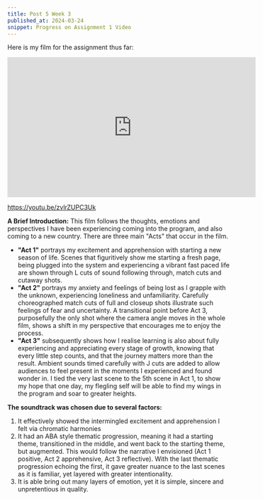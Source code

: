```yaml
---
title: Post 5 Week 3
published_at: 2024-03-24
snippet: Progress on Assignment 1 Video
---
```

Here is my film for the assignment thus far:
<iframe width="560" height="315" src="https://www.youtube.com/embed/zvlrZUPC3Uk?si=QrmJsKwwklmHdSOx" title="YouTube video player" frameborder="0" allow="accelerometer; autoplay; clipboard-write; encrypted-media; gyroscope; picture-in-picture; web-share" referrerpolicy="strict-origin-when-cross-origin" allowfullscreen></iframe>

https://youtu.be/zvlrZUPC3Uk

**A Brief Introduction:**
This film follows the thoughts, emotions and perspectives I have been experiencing coming into the program, and also coming to a new country. There are three main "Acts" that occur in the film. 
* **"Act 1"** portrays my excitement and apprehension with starting a new season of life. Scenes that figuritively show me starting a fresh page, being plugged into the system and experiencing a vibrant fast paced life are shown through L cuts of sound following through, match cuts and cutaway shots. 
* **"Act 2"** portrays my anxiety and feelings of being lost as I grapple with the unknown, experiencing loneliness and unfamiliarity. Carefully choreographed match cuts of full and closeup shots illustrate such feelings of fear and uncertainty. A transitional point before Act 3, purposefully the only shot where the camera angle moves in the whole film, shows a shift in my perspective that encourages me to enjoy the process. 
* **"Act 3"** subsequently shows how I realise learning is also about fully experiencing and appreciating every stage of growth, knowing that every little step counts, and that the journey matters more than the result. Ambient sounds timed carefully with J cuts are added to allow audiences to feel present in the moments I experienced and found wonder in. I tied the very last scene to the 5th scene in Act 1, to show my hope that one day, my flegling self will be able to find my wings in the program and soar to greater heights.

**The soundtrack was chosen due to several factors:** 
1. It effectively showed the intermingled excitement and apprehension I felt via chromatic harmonies
2. It had an ABA style thematic progression, meaning it had a starting theme, transitioned in the middle, and went back to the starting theme, but augmented. This would follow the narrative I envisioned (Act 1 positive, Act 2 apprehensive, Act 3 reflective). With the last thematic progression echoing the first, it gave greater nuance to the last scenes as it is familiar, yet layered with greater intentionality. 
3. It is able bring out many layers of emotion, yet it is simple, sincere and unpretentious in quality.


